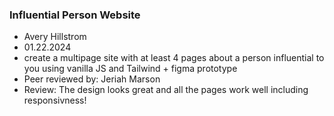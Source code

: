 ### Influential Person Website

+ Avery Hillstrom
+ 01.22.2024
+ create a multipage site with at least 4 pages about a person influential to you using vanilla JS and Tailwind + figma prototype
+ Peer reviewed by: Jeriah Marson
+ Review: 
The design looks great and all the pages work well including responsivness!
